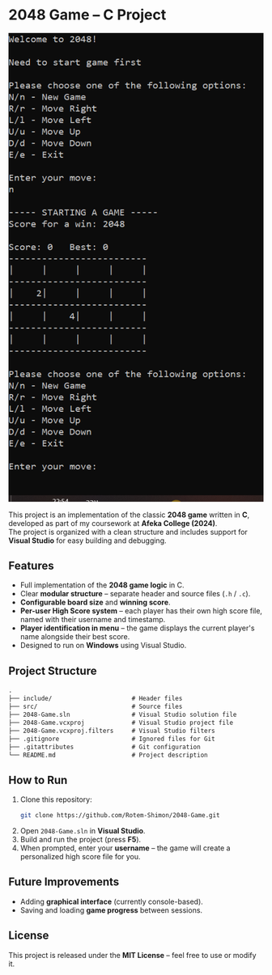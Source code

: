 # 2048 Game – C Project

![Gameplay](./assets/2048.PNG)

This project is an implementation of the classic **2048 game** written in **C**, developed as part of my coursework at **Afeka College (2024)**.  
The project is organized with a clean structure and includes support for **Visual Studio** for easy building and debugging.

## Features
- Full implementation of the **2048 game logic** in C.  
- Clear **modular structure** – separate header and source files (`.h` / `.c`).  
- **Configurable board size** and **winning score**.  
- **Per-user High Score system** – each player has their own high score file, named with their username and timestamp.  
- **Player identification in menu** – the game displays the current player's name alongside their best score.  
- Designed to run on **Windows** using Visual Studio.  

## Project Structure
```
.
├── include/                      # Header files
├── src/                          # Source files
├── 2048-Game.sln                 # Visual Studio solution file
├── 2048-Game.vcxproj             # Visual Studio project file
├── 2048-Game.vcxproj.filters     # Visual Studio filters
├── .gitignore                    # Ignored files for Git
├── .gitattributes                # Git configuration
└── README.md                     # Project description
```

## How to Run
1. Clone this repository:
   ```bash
   git clone https://github.com/Rotem-Shimon/2048-Game.git
   ```
2. Open `2048-Game.sln` in **Visual Studio**.  
3. Build and run the project (press **F5**).  
4. When prompted, enter your **username** – the game will create a personalized high score file for you.

## Future Improvements
- Adding **graphical interface** (currently console-based).  
- Saving and loading **game progress** between sessions.  

## License
This project is released under the **MIT License** – feel free to use or modify it.  
